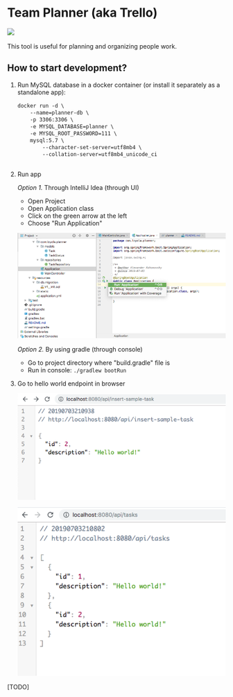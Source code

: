 # Team Planner (aka Trello)

![](https://travis-ci.com/loyola-open-source-course/planner-backend.svg?branch=master)

This tool is useful for planning and organizing people work.


## How to start development?
1. Run MySQL database in a docker container (or install it separately as a standalone app):
    ```$bash
    docker run -d \
        --name=planner-db \
        -p 3306:3306 \
        -e MYSQL_DATABASE=planner \
        -e MYSQL_ROOT_PASSWORD=111 \
        mysql:5.7 \
            --character-set-server=utf8mb4 \
            --collation-server=utf8mb4_unicode_ci
        
    ```
2. Run app
 
    *Option 1.* Through IntelliJ Idea (through UI)
    * Open Project
    * Open Application class
    * Click on the green arrow at the left
    * Choose "Run Application"
    
    ![Option 1](docs/how-to-run-intellij.png "Intellij Idea Screenshop")
    
    *Option 2.* By using gradle (through console)
    * Go to project directory where "build.gradle" file is
    * Run in console:  `./gradlew bootRun`
    
3. Go to hello world endpoint in browser

    ![Insert endpoint](docs/browser-insert.png)
    
    ![Get endpoint](docs/browser-get.png)
    
[TODO]